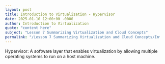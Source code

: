 ```yaml
---
layout: post
title: Introduction to Virtualization - Hypervisor
date: 2025-01-10 12:00:00 -0000
author: Introduction to Virtualization
quote: "content here"
subject: "Lesson 7 Summarizing Virtualization and Cloud Concepts"
permalink: "/Lesson 7 Summarizing Virtualization and Cloud Concepts/Introduction to Virtualization/Introduction to Virtualization - Hypervisor"
---
```


Hypervisor: A software layer that enables virtualization by allowing multiple operating systems to run on a host machine.
